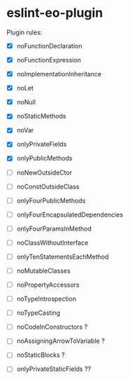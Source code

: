 # eslint-eo-plugin

Plugin rules:

- [x] noFunctionDeclaration
- [x] noFunctionExpression
- [x] noImplementationInheritance
- [x] noLet
- [x] noNull
- [x] noStaticMethods
- [x] noVar
- [x] onlyPrivateFields
- [x] onlyPublicMethods

- [ ] noNewOutsideCtor
- [ ] noConstOutsideClass
- [ ] onlyFourPublicMethods
- [ ] onlyFourEncapsulatedDependencies
- [ ] onlyFourParamsInMethod

- [ ] noClassWithoutInterface
- [ ] onlyTenStatementsEachMethod

- [ ] noMutableClasses
- [ ] noPropertyAccessors
- [ ] noTypeIntrospection
- [ ] noTypeCasting

- [ ] noCodeInConstructors ?
- [ ] noAssigningArrowToVariable ?
- [ ] noStaticBlocks ?
- [ ] onlyPrivateStaticFields ??
